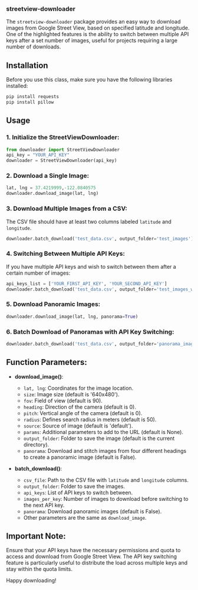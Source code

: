 ### streetview-downloader

The `streetview-downloader` package provides an easy way to download images from Google Street View, based on specified latitude and longitude. One of the highlighted features is the ability to switch between multiple API keys after a set number of images, useful for projects requiring a large number of downloads.

## Installation

Before you use this class, make sure you have the following libraries installed:

```bash
pip install requests
pip install pillow
```

## Usage

### 1. Initialize the StreetViewDownloader:

```python
from downloader import StreetViewDownloader
api_key = "YOUR_API_KEY"
downloader = StreetViewDownloader(api_key)
```

### 2. Download a Single Image:

```python
lat, lng = 37.4219999,-122.0840575
downloader.download_image(lat, lng)
```

### 3. Download Multiple Images from a CSV:

The CSV file should have at least two columns labeled `latitude` and `longitude`.

```python
downloader.batch_download('test_data.csv', output_folder='test_images')
```

### 4. Switching Between Multiple API Keys:

If you have multiple API keys and wish to switch between them after a certain number of images:

```python
api_keys_list = ['YOUR_FIRST_API_KEY', 'YOUR_SECOND_API_KEY']
downloader.batch_download('test_data.csv', output_folder='test_images_with_keys', api_keys=api_keys_list, images_per_key=3)
```

### 5. Download Panoramic Images:

```python
downloader.download_image(lat, lng, panorama=True)
```

### 6. Batch Download of Panoramas with API Key Switching:

```python
downloader.batch_download('test_data.csv', output_folder='panorama_images_with_keys', api_keys=api_keys_list, images_per_key=3, panorama=True)
```

## Function Parameters:

- **download_image()**:
  - `lat, lng`: Coordinates for the image location.
  - `size`: Image size (default is '640x480').
  - `fov`: Field of view (default is 90).
  - `heading`: Direction of the camera (default is 0).
  - `pitch`: Vertical angle of the camera (default is 0).
  - `radius`: Defines search radius in meters (default is 50).
  - `source`: Source of image (default is 'default').
  - `params`: Additional parameters to add to the URL (default is None).
  - `output_folder`: Folder to save the image (default is the current directory).
  - `panorama`: Download and stitch images from four different headings to create a panoramic image (default is False).

- **batch_download()**:
  - `csv_file`: Path to the CSV file with `latitude` and `longitude` columns.
  - `output_folder`: Folder to save the images.
  - `api_keys`: List of API keys to switch between.
  - `images_per_key`: Number of images to download before switching to the next API key.
  - `panorama`: Download panoramic images (default is False).
  - Other parameters are the same as `download_image`.

## Important Note:
Ensure that your API keys have the necessary permissions and quota to access and download from Google Street View. The API key switching feature is particularly useful to distribute the load across multiple keys and stay within the quota limits.

Happy downloading!